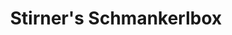 ---
title: "Stirner's Schmankerlbox"
url: /neuoetting/stirners-schmankerlbox/
shop: Lebensmittel
---